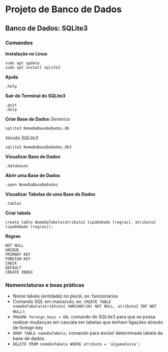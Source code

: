 # Projeto de Banco de Dados

## Banco de Dados: SQLite3

### Comandos

**Instalação no Linux**

    sudo apt update
    sudo apt install sqlite3

**Ajuda**

    .help

**Sair do Terminal do SQLite3**

    .quit
    .help

**Criar Base de Dados**
*Genérica*

    sqlite3 NomeDaBaseDeDados.db
*Versão SQLite3*

    sqlite3 NomeDaBaseDeDados.db3
**Visualizar Base de Dados**

    .databases

**Abrir uma Base de Dados**

    .open NomeDaBaseDeDados


**Visualizar Tabelas de uma Base de Dados**

    .tables
**Criar tabela**

    create table NomeDaTabela(atributo1 tipoDeDado [regras], atributo2 tipoDeDado [regras]);

**Regras**

    NOT NULL
    UNIQUE
    PRIMARY KEY
    FOREIGN KEY
    CHECK
    DEFAULT
    CREATE INDEX
    
    
### Nomenclaturas e boas práticas

 - Nome tabela (entidade) no plural, ex: funcionarios
 - Comando SQL em maiúsculo, ex: `CREATE TABLE nomeDaTabela(atribtuto1 VARCHAR(10) NOT NULL, atributo2 INT NOT NULL)`;
 - `PRAGMA foreign_keys = ON;` comando do SQLite3 para que se possa realizar mudanças em cascata em tabelas que tenham ligações através  de foreign key
 - `DROP TABLE nomeDaTabela;` comando para excluir determinada tabela da base de dados.
 - `DELETE FROM nomeDaTabela WHERE atributo = 'algumaCoisa';`
